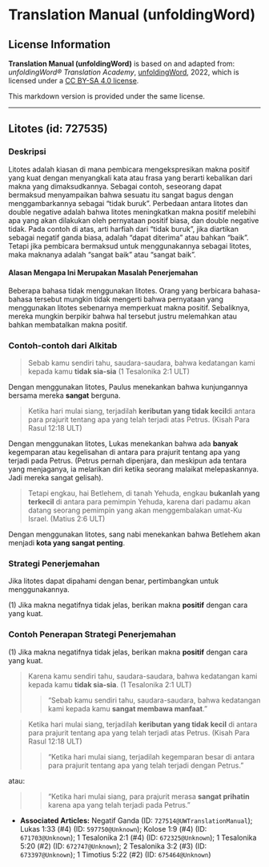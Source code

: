 # Translation Manual (unfoldingWord)

## License Information

**Translation Manual (unfoldingWord)** is based on and adapted from: _unfoldingWord® Translation Academy_, [unfoldingWord](https://unfoldingword.org/utw), 2022, which is licensed under a [CC BY-SA 4.0 license](https://creativecommons.org/licenses/by-sa/4.0/legalcode.en).

This markdown version is provided under the same license.



--------------------------------

## Litotes (id: 727535)

### Deskripsi

Litotes adalah kiasan di mana pembicara mengekspresikan makna positif yang kuat dengan menyangkali kata atau frasa yang berarti kebalikan dari makna yang dimaksudkannya. Sebagai contoh, seseorang dapat bermaksud menyampaikan bahwa sesuatu itu sangat bagus dengan menggambarkannya sebagai “tidak buruk”. Perbedaan antara litotes dan double negative adalah bahwa litotes meningkatkan makna positif melebihi apa yang akan dilakukan oleh pernyataan positif biasa, dan double negative tidak. Pada contoh di atas, arti harfiah dari “tidak buruk”, jika diartikan sebagai negatif ganda biasa, adalah “dapat diterima” atau bahkan “baik”. Tetapi jika pembicara bermaksud untuk menggunakannya sebagai litotes, maka maknanya adalah “sangat baik” atau “sangat baik”.

#### Alasan Mengapa Ini Merupakan Masalah Penerjemahan

Beberapa bahasa tidak menggunakan litotes. Orang yang berbicara bahasa\-bahasa tersebut mungkin tidak mengerti bahwa pernyataan yang menggunakan litotes sebenarnya memperkuat makna positif. Sebaliknya, mereka mungkin berpikir bahwa hal tersebut justru melemahkan atau bahkan membatalkan makna positif.

### Contoh\-contoh dari Alkitab

> Sebab kamu sendiri tahu, saudara\-saudara, bahwa kedatangan kami kepada kamu **tidak sia\-sia** (1 Tesalonika 2:1 ULT)

Dengan menggunakan litotes, Paulus menekankan bahwa kunjungannya bersama mereka **sangat** berguna.

> Ketika hari mulai siang, terjadilah **keributan yang tidak kecil**di antara para prajurit tentang apa yang telah terjadi atas Petrus. (Kisah Para Rasul 12:18 ULT)

Dengan menggunakan litotes, Lukas menekankan bahwa ada **banyak** kegemparan atau kegelisahan di antara para prajurit tentang apa yang terjadi pada Petrus. (Petrus pernah dipenjara, dan meskipun ada tentara yang menjaganya, ia melarikan diri ketika seorang malaikat melepaskannya. Jadi mereka sangat gelisah).

> Tetapi engkau, hai Betlehem, di tanah Yehuda, engkau **bukanlah yang terkecil** di antara para pemimpin Yehuda, karena dari padamu akan datang seorang pemimpin yang akan menggembalakan umat\-Ku Israel. (Matius 2:6 ULT)

Dengan menggunakan litotes, sang nabi menekankan bahwa Betlehem akan menjadi **kota yang sangat penting**.

### Strategi Penerjemahan

Jika litotes dapat dipahami dengan benar, pertimbangkan untuk menggunakannya.

(1\) Jika makna negatifnya tidak jelas, berikan makna **positif** dengan cara yang kuat.

### Contoh Penerapan Strategi Penerjemahan

(1\) Jika makna negatifnya tidak jelas, berikan makna **positif** dengan cara yang kuat.

> Karena kamu sendiri tahu, saudara\-saudara, bahwa kedatangan kami kepada kamu **tidak sia\-sia**. (1 Tesalonika 2:1 ULT)
> 
> 
> > “Sebab kamu sendiri tahu, saudara\-saudara, bahwa kedatangan kami kepada kamu **sangat membawa manfaat**.”

> Ketika hari mulai siang, terjadilah **keributan yang tidak kecil** di antara para prajurit tentang apa yang telah terjadi atas Petrus. (Kisah Para Rasul 12:18 ULT)
> 
> 
> > “Ketika hari mulai siang, terjadilah kegemparan besar di antara para prajurit tentang apa yang telah terjadi dengan Petrus.”

atau:

> > “Ketika hari mulai siang, para prajurit merasa **sangat prihatin** karena apa yang telah terjadi pada Petrus.”

* **Associated Articles:** Negatif Ganda (ID: `727514@UWTranslationManual`); Lukas 1:33 (#4) (ID: `597750@Unknown`); Kolose 1:9 (#4) (ID: `671703@Unknown`); 1 Tesalonika 2:1 (#4) (ID: `672325@Unknown`); 1 Tesalonika 5:20 (#2) (ID: `672747@Unknown`); 2 Tesalonika 3:2 (#3) (ID: `673397@Unknown`); 1 Timotius 5:22 (#2) (ID: `675464@Unknown`)

